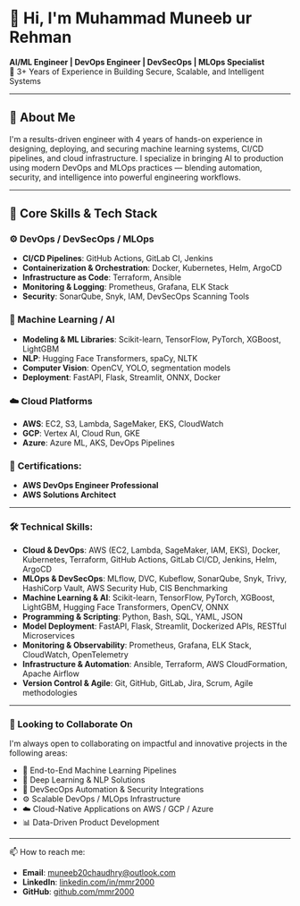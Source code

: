 # 👋 Hi, I'm Muhammad Muneeb ur Rehman  
**AI/ML Engineer | DevOps Engineer | DevSecOps | MLOps Specialist**  
🎯 3+ Years of Experience in Building Secure, Scalable, and Intelligent Systems

---

## 🧠 About Me

I'm a results-driven engineer with 4 years of hands-on experience in designing, deploying, and securing machine learning systems, CI/CD pipelines, and cloud infrastructure. I specialize in bringing AI to production using modern DevOps and MLOps practices — blending automation, security, and intelligence into powerful engineering workflows.

---

## 🔧 Core Skills & Tech Stack

### ⚙️ DevOps / DevSecOps / MLOps
- **CI/CD Pipelines**: GitHub Actions, GitLab CI, Jenkins
- **Containerization & Orchestration**: Docker, Kubernetes, Helm, ArgoCD
- **Infrastructure as Code**: Terraform, Ansible
- **Monitoring & Logging**: Prometheus, Grafana, ELK Stack
- **Security**: SonarQube, Snyk, IAM, DevSecOps Scanning Tools

### 🧠 Machine Learning / AI
- **Modeling & ML Libraries**: Scikit-learn, TensorFlow, PyTorch, XGBoost, LightGBM
- **NLP**: Hugging Face Transformers, spaCy, NLTK
- **Computer Vision**: OpenCV, YOLO, segmentation models
- **Deployment**: FastAPI, Flask, Streamlit, ONNX, Docker

### ☁️ Cloud Platforms
- **AWS**: EC2, S3, Lambda, SageMaker, EKS, CloudWatch
- **GCP**: Vertex AI, Cloud Run, GKE
- **Azure**: Azure ML, AKS, DevOps Pipelines
### 📜 **Certifications**:
- **AWS DevOps Engineer Professional**
- **AWS Solutions Architect**

---

### 🛠️ **Technical Skills**:

- **Cloud & DevOps**: AWS (EC2, Lambda, SageMaker, IAM, EKS), Docker, Kubernetes, Terraform, GitHub Actions, GitLab CI/CD, Jenkins, Helm, ArgoCD
- **MLOps & DevSecOps**: MLflow, DVC, Kubeflow, SonarQube, Snyk, Trivy, HashiCorp Vault, AWS Security Hub, CIS Benchmarking
- **Machine Learning & AI**: Scikit-learn, TensorFlow, PyTorch, XGBoost, LightGBM, Hugging Face Transformers, OpenCV, ONNX
- **Programming & Scripting**: Python, Bash, SQL, YAML, JSON
- **Model Deployment**: FastAPI, Flask, Streamlit, Dockerized APIs, RESTful Microservices
- **Monitoring & Observability**: Prometheus, Grafana, ELK Stack, CloudWatch, OpenTelemetry
- **Infrastructure & Automation**: Ansible, Terraform, AWS CloudFormation, Apache Airflow
- **Version Control & Agile**: Git, GitHub, GitLab, Jira, Scrum, Agile methodologies

---
### 🤝 Looking to Collaborate On

I'm always open to collaborating on impactful and innovative projects in the following areas:

- 🚀 End-to-End Machine Learning Pipelines  
- 🧠 Deep Learning & NLP Solutions  
- 🔐 DevSecOps Automation & Security Integrations  
- ⚙️ Scalable DevOps / MLOps Infrastructure  
- ☁️ Cloud-Native Applications on AWS / GCP / Azure  
- 📊 Data-Driven Product Development 


---
  📫 How to reach me:
- **Email**: muneeb20chaudhry@outlook.com
- **LinkedIn**: [linkedin.com/in/mmr2000](https://www.linkedin.com/in/mmr2000/)
- **GitHub**: [github.com/mmr2000](https://github.com/mmr2000)



